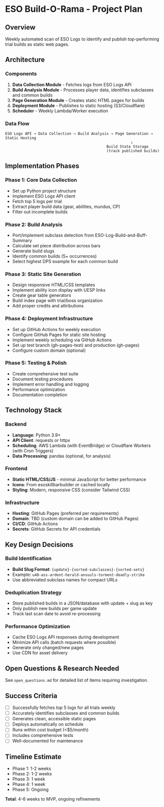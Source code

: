 # ESO Build-O-Rama - Project Plan

## Overview
Weekly automated scan of ESO Logs to identify and publish top-performing trial builds as static web pages.

## Architecture

### Components
1. **Data Collection Module** - Fetches logs from ESO Logs API
2. **Build Analysis Module** - Processes player data, identifies subclasses and common builds
3. **Page Generation Module** - Creates static HTML pages for builds
4. **Deployment Module** - Publishes to static hosting (S3/Cloudflare)
5. **Scheduler** - Weekly Lambda/Worker execution

### Data Flow
```
ESO Logs API → Data Collection → Build Analysis → Page Generation → Static Hosting
                                                         ↓
                                              Build State Storage
                                              (track published builds)
```

## Implementation Phases

### Phase 1: Core Data Collection
- Set up Python project structure
- Implement ESO Logs API client
- Fetch top 5 logs per trial
- Extract player build data (gear, abilities, mundus, CP)
- Filter out incomplete builds

### Phase 2: Build Analysis
- Port/implement subclass detection from ESO-Log-Build-and-Buff-Summary
- Calculate set piece distribution across bars
- Generate build slugs
- Identify common builds (5+ occurrences)
- Select highest DPS example for each common build

### Phase 3: Static Site Generation
- Design responsive HTML/CSS templates
- Implement ability icon display with UESP links
- Create gear table generators
- Build index page with trial/boss organization
- Add proper credits and attributions

### Phase 4: Deployment Infrastructure
- Set up GitHub Actions for weekly execution
- Configure GitHub Pages for static site hosting
- Implement weekly scheduling via GitHub Actions
- Set up test branch (gh-pages-test) and production (gh-pages)
- Configure custom domain (optional)

### Phase 5: Testing & Polish
- Create comprehensive test suite
- Document testing procedures
- Implement error handling and logging
- Performance optimization
- Documentation completion

## Technology Stack

### Backend
- **Language**: Python 3.9+
- **API Client**: requests or httpx
- **Scheduling**: AWS Lambda (with EventBridge) or Cloudflare Workers (with Cron Triggers)
- **Data Processing**: pandas (optional, for analysis)

### Frontend
- **Static HTML/CSS/JS** - minimal JavaScript for better performance
- **Icons**: From esoskillbarbuilder or cached locally
- **Styling**: Modern, responsive CSS (consider Tailwind CSS)

### Infrastructure
- **Hosting**: GitHub Pages (preferred per requirements)
- **Domain**: TBD (custom domain can be added to GitHub Pages)
- **CI/CD**: GitHub Actions
- **Secrets**: GitHub Secrets for API credentials

## Key Design Decisions

### Build Identification
- **Build Slug Format**: `{update}-{sorted-subclasses}-{sorted-sets}`
- Example: `u48-ass-ardent-herald-ansuuls-torment-deadly-strike`
- Use abbreviated subclass names for compact URLs

### Deduplication Strategy
- Store published builds in a JSON/database with update + slug as key
- Only publish new builds per game update
- Track last scan date to avoid re-processing

### Performance Optimization
- Cache ESO Logs API responses during development
- Minimize API calls (batch requests where possible)
- Generate only changed/new pages
- Use CDN for asset delivery

## Open Questions & Research Needed

See `open_questions.md` for detailed list of items requiring investigation.

## Success Criteria
- [ ] Successfully fetches top 5 logs for all trials weekly
- [ ] Accurately identifies subclasses and common builds
- [ ] Generates clean, accessible static pages
- [ ] Deploys automatically on schedule
- [ ] Runs within cost budget (<$5/month)
- [ ] Includes comprehensive tests
- [ ] Well-documented for maintenance

## Timeline Estimate
- Phase 1: 1-2 weeks
- Phase 2: 1-2 weeks  
- Phase 3: 1 week
- Phase 4: 1 week
- Phase 5: Ongoing

**Total**: 4-6 weeks to MVP, ongoing refinements
